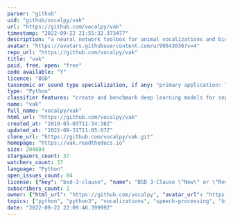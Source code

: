 ```yaml
---
parser: "github"
uid: "github/vocalpy/vak"
url: "https://github.com/vocalpy/vak"
timestamp: "2022-09-22 21:55:32.373477"
description: "a neural network toolbox for animal vocalizations and bioacoustics"
avatar: "https://avatars.githubusercontent.com/u/99543036?v=4"
repo_url: "https://github.com/vocalpy/vak"
title: "vak"
paid, free, open: "free"
code available: "Y"
licence: "BSD"
taxonomic or sound type specialization, if any: "primary application: lab animal vocalizations"
type: "Python"
classifier features: "create and benchmark deep learning models for segmentation of lab animal vocalizations"
name: "vak"
full_name: "vocalpy/vak"
html_url: "https://github.com/vocalpy/vak"
created_at: "2019-03-03T11:34:38Z"
updated_at: "2022-08-31T11:05:07Z"
clone_url: "https://github.com/vocalpy/vak.git"
homepage: "https://vak.readthedocs.io"
size: 204884
stargazers_count: 37
watchers_count: 37
language: "Python"
open_issues_count: 84
license: {"key": "bsd-3-clause", "name": "BSD 3-Clause \"New\" or \"Revised\" License", "spdx_id": "BSD-3-Clause", "url": "https://api.github.com/licenses/bsd-3-clause", "node_id": "MDc6TGljZW5zZTU="}
subscribers_count: 2
owner: {"html_url": "https://github.com/vocalpy", "avatar_url": "https://avatars.githubusercontent.com/u/99543036?v=4", "login": "vocalpy", "type": "Organization"}
topics: ["python", "python3", "vocalizations", "speech-processing", "birdsong", "torch", "torchvision", "pytorch", "bioacoustics", "bioacoustic-analysis", "animal-vocalizations", "animal-communication", "spectrograms"]
date: "2022-09-22 22:09:46.399992"
---
```


